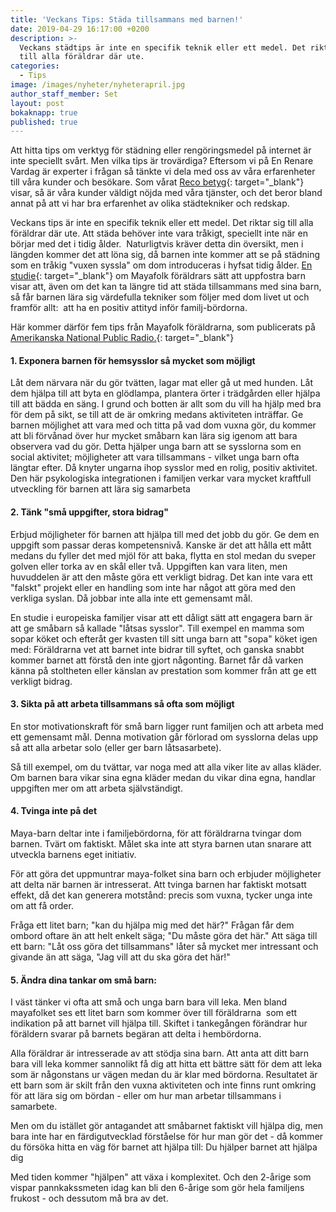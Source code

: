 ```yaml
---
title: 'Veckans Tips: Städa tillsammans med barnen!'
date: 2019-04-29 16:17:00 +0200
description: >-
  Veckans städtips är inte en specifik teknik eller ett medel. Det riktar sig
  till alla föräldrar där ute.
categories:
  - Tips
image: /images/nyheter/nyheterapril.jpg
author_staff_member: Set
layout: post
bokaknapp: true
published: true
---
```


Att hitta tips om verktyg f&ouml;r st&auml;dning eller reng&ouml;ringsmedel p&aring; internet &auml;r inte speciellt sv&aring;rt. Men vilka tips &auml;r trov&auml;rdiga? Eftersom vi p&aring; En Renare Vardag &auml;r experter i fr&aring;gan s&aring; t&auml;nkte vi dela med oss av v&aring;ra erfarenheter till v&aring;ra kunder och bes&ouml;kare. Som v&aring;rat [Reco betyg](https://www.reco.se/en-renare-vardag){: target="_blank"} visar, s&aring; &auml;r v&aring;ra kunder v&auml;ldigt n&ouml;jda med v&aring;ra tj&auml;nster, och det beror bland annat p&aring; att vi har bra erfarenhet av olika st&auml;dtekniker och redskap.

Veckans tips &auml;r inte en specifik teknik eller ett medel. Det riktar sig till alla f&ouml;r&auml;ldrar d&auml;r ute. Att st&auml;da beh&ouml;ver inte vara tr&aring;kigt, speciellt inte n&auml;r en b&ouml;rjar med det i tidig &aring;lder.&nbsp; Naturligtvis kr&auml;ver detta din &ouml;versikt, men i l&auml;ngden kommer det att l&ouml;na sig, d&aring; barnen inte kommer att se p&aring; st&auml;dning som en tr&aring;kig "vuxen syssla" om dom introduceras i hyfsat tidig &aring;lder. [En studie](https://www.karger.com/Article/Abstract/356763){: target="_blank"} om Mayafolk f&ouml;r&auml;ldrars s&auml;tt att uppfostra barn visar att, &auml;ven om det kan ta l&auml;ngre tid att st&auml;da tillsammans med sina barn, s&aring; f&aring;r barnen l&auml;ra sig v&auml;rdefulla tekniker som f&ouml;ljer med dom livet ut och framf&ouml;r allt:&nbsp; att ha en positiv attityd inf&ouml;r familj-b&ouml;rdorna.

H&auml;r kommer d&auml;rf&ouml;r fem tips fr&aring;n Mayafolk f&ouml;r&auml;ldrarna, som publicerats p&aring; [Amerikanska National Public Radio.](https://www.npr.org/sections/goatsandsoda/2018/06/09/616928895/how-to-get-your-kids-to-do-chores-without-resenting-it?t=1556534685315){: target="_blank"}

#### 1\. Exponera barnen f&ouml;r hemsysslor s&aring; mycket som m&ouml;jligt

L&aring;t dem n&auml;rvara n&auml;r du g&ouml;r tv&auml;tten, lagar mat eller g&aring; ut med hunden. L&aring;t dem hj&auml;lpa till att byta en gl&ouml;dlampa, plantera &ouml;rter i tr&auml;dg&aring;rden eller hj&auml;lpa till att b&auml;dda en s&auml;ng. I grund och botten &auml;r allt som du vill ha hj&auml;lp med bra f&ouml;r dem p&aring; sikt, se till att de &auml;r omkring medans aktiviteten intr&auml;ffar. Ge barnen m&ouml;jlighet att vara med och titta p&aring; vad dom vuxna g&ouml;r, du kommer att bli f&ouml;rv&aring;nad &ouml;ver hur mycket sm&aring;barn kan l&auml;ra sig igenom att bara observera vad du g&ouml;r. Detta hj&auml;lper unga barn att se sysslorna som en social aktivitet; m&ouml;jligheter att vara tillsammans - vilket unga barn ofta l&auml;ngtar efter. D&aring; knyter ungarna ihop sysslor med en rolig, positiv aktivitet. Den h&auml;r psykologiska integrationen i familjen verkar vara mycket kraftfull utveckling f&ouml;r barnen att l&auml;ra sig samarbeta

#### 2\. T&auml;nk "sm&aring; uppgifter, stora bidrag"

Erbjud m&ouml;jligheter f&ouml;r barnen att hj&auml;lpa till med det jobb du g&ouml;r. Ge dem en uppgift som passar deras kompetensniv&aring;. Kanske &auml;r det att h&aring;lla ett m&aring;tt medans du fyller det med mj&ouml;l f&ouml;r att baka, flytta en stol medan du sveper golven eller torka av en sk&aring;l eller tv&aring;. Uppgiften kan vara liten, men huvuddelen &auml;r att den m&aring;ste g&ouml;ra ett verkligt bidrag. Det kan inte vara ett "falskt" projekt eller en handling som inte har n&aring;got att g&ouml;ra med den verkliga syslan. D&aring; jobbar inte alla inte ett gemensamt m&aring;l.

En studie i europeiska familjer visar att ett d&aring;ligt s&auml;tt att engagera barn &auml;r att ge sm&aring;barn s&aring; kallade "l&aring;tsas sysslor". Till exempel en mamma som sopar k&ouml;ket och efter&aring;t ger kvasten till sitt unga barn att "sopa" k&ouml;ket igen med: F&ouml;r&auml;ldrarna vet att barnet inte bidrar till syftet, och ganska snabbt kommer barnet att f&ouml;rst&aring; den inte gjort n&aring;gonting. Barnet f&aring;r d&aring; varken k&auml;nna p&aring; stoltheten eller k&auml;nslan av prestation som kommer fr&aring;n att ge ett verkligt bidrag.

#### 3\. Sikta p&aring; att arbeta tillsammans s&aring; ofta som m&ouml;jligt

En stor motivationskraft f&ouml;r sm&aring; barn ligger runt familjen och att arbeta med ett gemensamt m&aring;l. Denna motivation g&aring;r f&ouml;rlorad om sysslorna delas upp s&aring; att alla arbetar solo (eller ger barn l&aring;tsasarbete).

S&aring; till exempel, om du tv&auml;ttar, var noga med att alla viker lite av allas kl&auml;der. Om barnen bara vikar sina egna kl&auml;der medan du vikar dina egna, handlar uppgiften mer om att arbeta sj&auml;lvst&auml;ndigt.

#### 4\. Tvinga inte p&aring; det

Maya-barn deltar inte i familjeb&ouml;rdorna, f&ouml;r att f&ouml;r&auml;ldrarna tvingar dom barnen. Tv&auml;rt om faktiskt. M&aring;let ska inte att styra barnen utan snarare att utveckla barnens eget initiativ.

F&ouml;r att g&ouml;ra det uppmuntrar maya-folket sina barn och erbjuder m&ouml;jligheter att delta n&auml;r barnen &auml;r intresserat. Att tvinga barnen har faktiskt motsatt effekt, d&aring; det kan generera motst&aring;nd: precis som vuxna, tycker unga inte om att f&aring; order.

Fr&aring;ga ett litet barn; "kan du hj&auml;lpa mig med det h&auml;r?" Fr&aring;gan f&aring;r dem ombord oftare &auml;n att helt enkelt s&auml;ga; "Du m&aring;ste g&ouml;ra det h&auml;r." Att s&auml;ga till ett barn: "L&aring;t oss g&ouml;ra det tillsammans" l&aring;ter s&aring; mycket mer intressant och givande &auml;n att s&auml;ga, "Jag vill att du ska g&ouml;ra det h&auml;r\!"

#### 5\. &Auml;ndra dina tankar om sm&aring; barn:

I v&auml;st t&auml;nker vi ofta att sm&aring; och unga barn bara vill leka. Men bland mayafolket ses ett litet barn som kommer &ouml;ver till f&ouml;r&auml;ldrarna&nbsp; som ett indikation p&aring; att barnet vill hj&auml;lpa till. Skiftet i tankeg&aring;ngen f&ouml;r&auml;ndrar hur f&ouml;r&auml;ldern svarar p&aring; barnets beg&auml;ran att delta i hemb&ouml;rdorna.

Alla f&ouml;r&auml;ldrar &auml;r intresserade av att st&ouml;dja sina barn. Att anta att ditt barn bara vill leka kommer sannolikt f&aring; dig att hitta ett b&auml;ttre s&auml;tt f&ouml;r dem att leka som &auml;r n&aring;gonstans ur v&auml;gen medan du &auml;r klar med b&ouml;rdorna. Resultatet &auml;r ett barn som &auml;r skilt fr&aring;n den vuxna aktiviteten och inte finns runt omkring f&ouml;r att l&auml;ra sig om b&ouml;rdan - eller om hur man arbetar tillsammans i samarbete.

Men om du ist&auml;llet g&ouml;r antagandet att sm&aring;barnet faktiskt vill hj&auml;lpa dig, men bara inte har en f&auml;rdigutvecklad f&ouml;rst&aring;else f&ouml;r hur man g&ouml;r det - d&aring; kommer du f&ouml;rs&ouml;ka hitta en v&auml;g f&ouml;r barnet att hj&auml;lpa till: Du hj&auml;lper barnet att hj&auml;lpa dig

Med tiden kommer "hj&auml;lpen" att v&auml;xa i komplexitet. Och den 2-&aring;rige som vispar pannkakssmeten idag kan bli den 6-&aring;rige som g&ouml;r hela familjens frukost - och dessutom m&aring; bra av det.